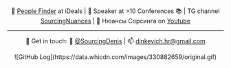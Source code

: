<div align="center">
<p aling="left">
🔎 <a href="https://www.linkedin.com/in/sourcingdenis/">People Finder</a> at iDeals | 🎤 Speaker at >10 Conferences 📚 | TG channel <a href="t.me/sourcingnuances">SourcingNuances</a> | 👀 Нюансы Сорсинга on <a href="https://www.youtube.com/channel/UCpZXjGpN3CwjSY8vS4cvyrw">Youtube</a> 
<hr>
💬 Get in touch: 📲 <a href="t.me/sourcingdenis">@SourcingDenis</a> | 📫 <a href="mailto:dinkevich.hr@gmail.com">dinkevich.hr@gmail.com</a>
</p>
![GitHub Log](https://data.whicdn.com/images/330882659/original.gif)
</div>
